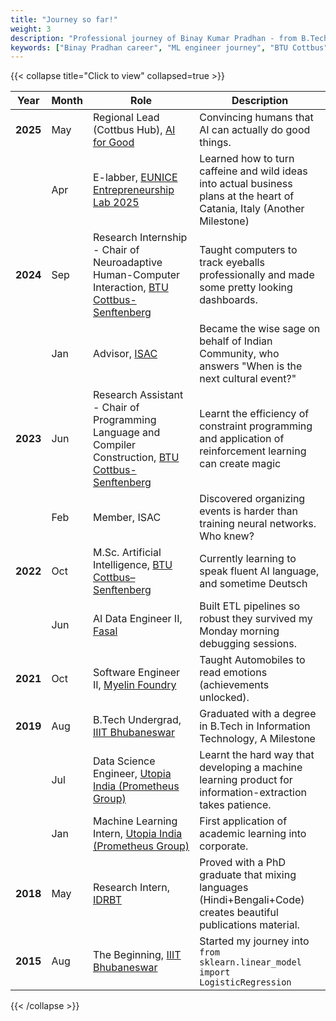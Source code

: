 ```yaml
---
title: "Journey so far!"
weight: 3
description: "Professional journey of Binay Kumar Pradhan - from B.Tech at IIIT Bhubaneswar to M.Sc AI at BTU Cottbus, through roles at Utopia India, Myelin Foundry, Fasal, and current research at BTU."
keywords: ["Binay Pradhan career", "ML engineer journey", "BTU Cottbus", "AI research", "machine learning career"]
---
```

<div id="journey"></div>

{{< collapse title="Click to view" collapsed=true >}}

| Year | Month | Role | Description |
|------|-------|------|-------------|
| **2025** | May | Regional Lead (Cottbus Hub), [AI for Good](https://aiforgood.itu.int/speaker/binay-pradhan/) | Convincing humans that AI can actually do good things. |
|  | Apr | E-labber, [EUNICE Entrepreneurship Lab 2025](https://eunice-university.eu/course/entrepreneurship-lab-2025/) | Learned how to turn caffeine and wild ideas into actual business plans at the heart of Catania, Italy (Another Milestone) |
| **2024** | Sep | Research Internship - Chair of Neuroadaptive Human-Computer Interaction, [BTU Cottbus-Senftenberg](https://www.b-tu.de/en/fg-neuroadaptive-hci) | Taught computers to track eyeballs professionally and made some pretty looking dashboards. |
|  | Jan | Advisor, [ISAC](http://isacottbus-btu.web.app) | Became the wise sage on behalf of Indian Community, who answers "When is the next cultural event?" |
| **2023** | Jun | Research Assistant - Chair of Programming Language and Compiler Construction, [BTU Cottbus-Senftenberg](https://www.b-tu.de/en/programmiersprachen-und-compilerbau) | Learnt the efficiency of constraint programming and application of reinforcement learning can create magic |
|  | Feb | Member, ISAC | Discovered organizing events is harder than training neural networks. Who knew? |
| **2022** | Oct | M.Sc. Artificial Intelligence, [BTU Cottbus–Senftenberg](https://www.b-tu.de/en/artificial-intelligence-ms) | Currently learning to speak fluent AI language, and sometime Deutsch |
|  | Jun | AI Data Engineer II, [Fasal](https://fasal.co/) | Built ETL pipelines so robust they survived my Monday morning debugging sessions. |
| **2021** | Oct | Software Engineer II, [Myelin Foundry](https://www.myelinfoundry.com/) | Taught Automobiles to read emotions (achievements unlocked). |
| **2019** | Aug | B.Tech Undergrad, [IIIT Bhubaneswar](https://www.iiit-bh.ac.in/) | Graduated with a degree in B.Tech in Information Technology, A Milestone |
|  | Jul | Data Science Engineer, [Utopia India (Prometheus Group)](https://www.utopiainc.com/) | Learnt the hard way that developing a machine learning product for information-extraction takes patience. |
|  | Jan | Machine Learning Intern, [Utopia India (Prometheus Group)](https://www.utopiainc.com/) | First application of academic learning into corporate. |
| **2018** | May | Research Intern, [IDRBT](https://www.idrbt.ac.in/) | Proved with a PhD graduate that mixing languages (Hindi+Bengali+Code) creates beautiful publications material. |
| **2015** | Aug | The Beginning, [IIIT Bhubaneswar](https://www.iiit-bh.ac.in/) | Started my journey into `from sklearn.linear_model import LogisticRegression` |

{{< /collapse >}}
